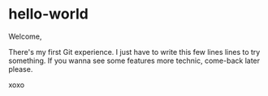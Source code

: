 # hello-world

Welcome,

There's my first Git experience. 
I just have to write this few lines lines to try something.
If you wanna see some features more technic, come-back later please.

xoxo
